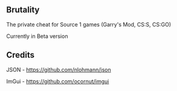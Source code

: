 ## Brutality

The private cheat for Source 1 games (Garry's Mod, CS:S, CS:GO)

Currently in Beta version

## Credits

JSON - https://github.com/nlohmann/json

ImGui - https://github.com/ocornut/imgui
